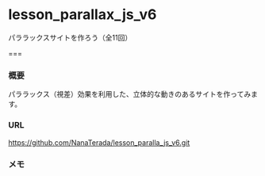 # lesson_parallax_js_v6

パララックスサイトを作ろう（全11回）

===

### 概要
パララックス（視差）効果を利用した、立体的な動きのあるサイトを作ってみます。

### URL
https://github.com/NanaTerada/lesson_paralla_js_v6.git

### メモ
